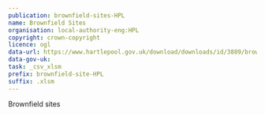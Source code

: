 ```yaml
---
publication: brownfield-sites-HPL
name: Brownfield Sites
organisation: local-authority-eng:HPL
copyright: crown-copyright
licence: ogl
data-url: https://www.hartlepool.gov.uk/download/downloads/id/3889/brownfield_land_register_-_part_1.xlsm
data-gov-uk: 
task: _csv_xlsm
prefix: brownfield-site-HPL
suffix: .xlsm
---
```


Brownfield sites

